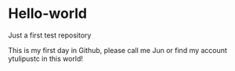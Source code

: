# Hello-world
Just a first test repository

This is my first day in Github, please call me Jun or find my account ytulipustc in this world!
